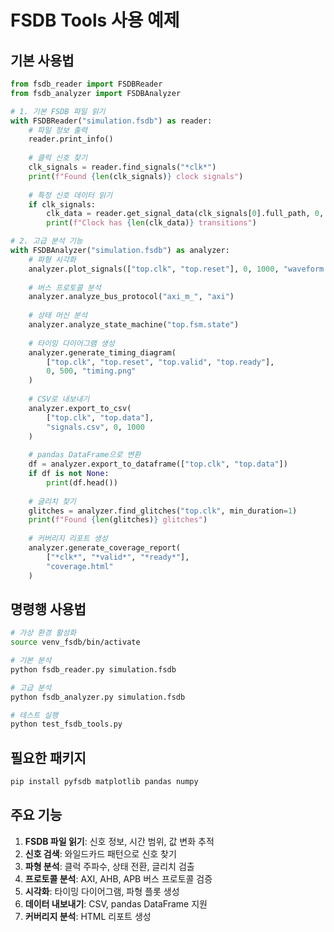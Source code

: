 
# FSDB Tools 사용 예제

## 기본 사용법

```python
from fsdb_reader import FSDBReader
from fsdb_analyzer import FSDBAnalyzer

# 1. 기본 FSDB 파일 읽기
with FSDBReader("simulation.fsdb") as reader:
    # 파일 정보 출력
    reader.print_info()
    
    # 클럭 신호 찾기
    clk_signals = reader.find_signals("*clk*")
    print(f"Found {len(clk_signals)} clock signals")
    
    # 특정 신호 데이터 읽기
    if clk_signals:
        clk_data = reader.get_signal_data(clk_signals[0].full_path, 0, 1000)
        print(f"Clock has {len(clk_data)} transitions")

# 2. 고급 분석 기능
with FSDBAnalyzer("simulation.fsdb") as analyzer:
    # 파형 시각화
    analyzer.plot_signals(["top.clk", "top.reset"], 0, 1000, "waveform.png")
    
    # 버스 프로토콜 분석
    analyzer.analyze_bus_protocol("axi_m_", "axi")
    
    # 상태 머신 분석
    analyzer.analyze_state_machine("top.fsm.state")
    
    # 타이밍 다이어그램 생성
    analyzer.generate_timing_diagram(
        ["top.clk", "top.reset", "top.valid", "top.ready"],
        0, 500, "timing.png"
    )
    
    # CSV로 내보내기
    analyzer.export_to_csv(
        ["top.clk", "top.data"], 
        "signals.csv", 0, 1000
    )
    
    # pandas DataFrame으로 변환
    df = analyzer.export_to_dataframe(["top.clk", "top.data"])
    if df is not None:
        print(df.head())
    
    # 글리치 찾기
    glitches = analyzer.find_glitches("top.clk", min_duration=1)
    print(f"Found {len(glitches)} glitches")
    
    # 커버리지 리포트 생성
    analyzer.generate_coverage_report(
        ["*clk*", "*valid*", "*ready*"], 
        "coverage.html"
    )
```

## 명령행 사용법

```bash
# 가상 환경 활성화
source venv_fsdb/bin/activate

# 기본 분석
python fsdb_reader.py simulation.fsdb

# 고급 분석
python fsdb_analyzer.py simulation.fsdb

# 테스트 실행
python test_fsdb_tools.py
```

## 필요한 패키지

```bash
pip install pyfsdb matplotlib pandas numpy
```

## 주요 기능

1. **FSDB 파일 읽기**: 신호 정보, 시간 범위, 값 변화 추적
2. **신호 검색**: 와일드카드 패턴으로 신호 찾기
3. **파형 분석**: 클럭 주파수, 상태 전환, 글리치 검출
4. **프로토콜 분석**: AXI, AHB, APB 버스 프로토콜 검증
5. **시각화**: 타이밍 다이어그램, 파형 플롯 생성
6. **데이터 내보내기**: CSV, pandas DataFrame 지원
7. **커버리지 분석**: HTML 리포트 생성
